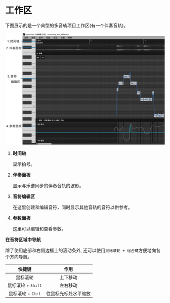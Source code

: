 # 工作区

下图展示的是一个典型的多音轨项目工作区(有一个伴奏音轨)。

![工作区](image/workspace-1.jpg)

1. **时间轴**

    显示拍号。

2. **伴奏面板**

    显示与乐谱同步的伴奏音轨的波形。

3. **音符编辑区**

    在这里创建和编辑音符，同时显示其他音轨的音符以供参考。

4. **参数面板**

    这里可以编辑和查看参数。

**在音符区域中导航**

除了使用底部和右侧边框上的滚动条外, 还可以使用`鼠标滚轮 + 组合键`方便地向各个方向导航。


| 快捷键               |  作用        |
|  :--------:            |  :--------:    |
| 鼠标滚轮             |  上下移动    |
| 鼠标滚轮 + `Shift`   |  左右移动    |
| 鼠标滚轮 + `Ctrl`    |  往鼠标光标处水平缩放      |
